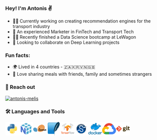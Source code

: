 ### Hey! I'm Antonis ✌️

- 👨‍💻 Currently working on creating recommendation engines for the transport industry
- 📢 An experienced Marketer in FinTech and Transport Tech
- 🧑‍🎓 Recently finished a Data Science bootcamp at LeWagon
- 🧠 Looking to collaborate on Deep Learning projects

### Fun facts:

- 🌍 Lived in 4 countries - 🇿🇦🇰🇷🇻🇳🇬🇧
- 🥘 Love sharing meals with friends, family and sometimes strangers


### 👋 Reach out 
<a href="https://linkedin.com/in//antonis-melis" target="blank"><img align="center" src="https://raw.githubusercontent.com/rahuldkjain/github-profile-readme-generator/master/src/images/icons/Social/linked-in-alt.svg" alt="antonis-melis" height="30" width="40" /></a>


### 🛠 Languages and Tools

<!-- For Python -->
<img align="left" alt="Python" width="44px" src="https://github.com/github/explore/raw/main/topics/python/python.png" />

<!-- For NumPy -->
<img align="left" alt="NumPy" width="44px" src="https://github.com/github/explore/raw/main/topics/numpy/numpy.png" />

<!-- For scikit-learn -->
<img align="left" alt="Scikit-Learn" width="44px" src="https://github.com/github/explore/raw/main/topics/scikit-learn/scikit-learn.png" />

<!-- For SQLite -->
<img align="left" alt="SQLite" width="44px" src="https://github.com/github/explore/raw/main/topics/sqlite/sqlite.png" />

<!-- For TensorFlow -->
<img align="left" alt="TensorFlow" width="44px" src="https://github.com/github/explore/raw/main/topics/tensorflow/tensorflow.png" />

<!-- For SciPy -->
<img align="left" alt="SciPy" width="44px" src="https://github.com/github/explore/raw/main/topics/scipy/scipy.png" />

<!-- For Docker -->
<img align="left" alt="Docker" width="44px" src="https://github.com/github/explore/raw/main/topics/docker/docker.png" />

<!-- For Google Cloud Platform -->
<img align="left" alt="Google Cloud Platform" width="44px" src="https://github.com/github/explore/raw/main/topics/google-cloud/google-cloud.png" />

<!-- For Git -->
<img align="left" alt="Git" width="44px" src="https://github.com/github/explore/raw/main/topics/git/git.png" />


<br />
<br />
